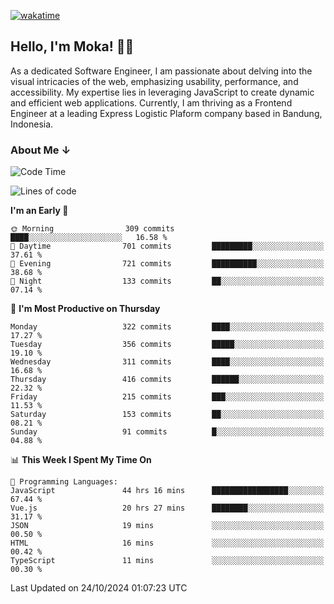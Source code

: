 [![wakatime](https://wakatime.com/badge/user/af9abd23-dba3-4dbe-973c-b045a9417a55.svg?style=social)](https://wakatime.com/@af9abd23-dba3-4dbe-973c-b045a9417a55)
## Hello, I'm Moka! 👋🏼


As a dedicated Software Engineer, I am passionate about delving into the visual intricacies of the web, emphasizing usability, performance, and accessibility. My expertise lies in leveraging JavaScript to create dynamic and efficient web applications. Currently, I am thriving as a Frontend Engineer at a leading Express Logistic Plaform company based in Bandung, Indonesia.

### About Me ↓

<!--START_SECTION:waka-->
![Code Time](http://img.shields.io/badge/Code%20Time-11%2C170%20hrs%203%20mins-blue)

![Lines of code](https://img.shields.io/badge/From%20Hello%20World%20I%27ve%20Written-4.0%20million%20lines%20of%20code-blue)

**I'm an Early 🐤** 

```text
🌞 Morning                309 commits         ████░░░░░░░░░░░░░░░░░░░░░   16.58 % 
🌆 Daytime                701 commits         █████████░░░░░░░░░░░░░░░░   37.61 % 
🌃 Evening                721 commits         ██████████░░░░░░░░░░░░░░░   38.68 % 
🌙 Night                  133 commits         ██░░░░░░░░░░░░░░░░░░░░░░░   07.14 % 
```
📅 **I'm Most Productive on Thursday** 

```text
Monday                   322 commits         ████░░░░░░░░░░░░░░░░░░░░░   17.27 % 
Tuesday                  356 commits         █████░░░░░░░░░░░░░░░░░░░░   19.10 % 
Wednesday                311 commits         ████░░░░░░░░░░░░░░░░░░░░░   16.68 % 
Thursday                 416 commits         ██████░░░░░░░░░░░░░░░░░░░   22.32 % 
Friday                   215 commits         ███░░░░░░░░░░░░░░░░░░░░░░   11.53 % 
Saturday                 153 commits         ██░░░░░░░░░░░░░░░░░░░░░░░   08.21 % 
Sunday                   91 commits          █░░░░░░░░░░░░░░░░░░░░░░░░   04.88 % 
```


📊 **This Week I Spent My Time On** 

```text
💬 Programming Languages: 
JavaScript               44 hrs 16 mins      █████████████████░░░░░░░░   67.44 % 
Vue.js                   20 hrs 27 mins      ████████░░░░░░░░░░░░░░░░░   31.17 % 
JSON                     19 mins             ░░░░░░░░░░░░░░░░░░░░░░░░░   00.50 % 
HTML                     16 mins             ░░░░░░░░░░░░░░░░░░░░░░░░░   00.42 % 
TypeScript               11 mins             ░░░░░░░░░░░░░░░░░░░░░░░░░   00.30 % 
```


 Last Updated on 24/10/2024 01:07:23 UTC
<!--END_SECTION:waka-->
